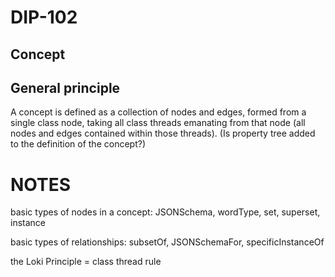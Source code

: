 DIP-102
======

Concept
------------------------------

## General principle

A concept is defined as a collection of nodes and edges, formed from a single class node, taking all class threads emanating from that node (all nodes and edges contained within those threads). (Is property tree added to the definition of the concept?)

# NOTES

basic types of nodes in a concept: JSONSchema, wordType, set, superset, instance

basic types of relationships: subsetOf, JSONSchemaFor, specificInstanceOf

the Loki Principle = class thread rule
